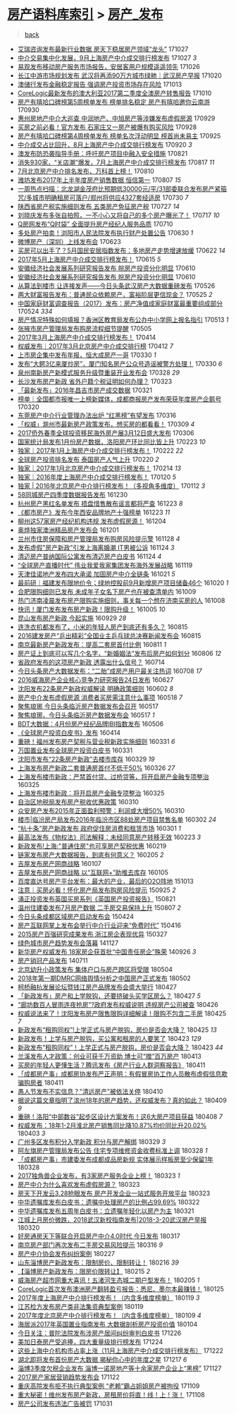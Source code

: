 [房产语料库索引](../../README.md)  > [房产_发布](房产_发布.md)
====
> [back](../README.md)

- [艾瑞咨询发布最新行业数据 房天下稳居房产领域“龙头”](http://jkwz.applinzi.com/ittc/7029178394997163025.html#%E8%89%BE%E7%91%9E%E5%92%A8%E8%AF%A2%E5%8F%91%E5%B8%83%E6%9C%80%E6%96%B0%E8%A1%8C%E4%B8%9A%E6%95%B0%E6%8D%AE+%E6%88%BF%E5%A4%A9%E4%B8%8B%E7%A8%B3%E5%B1%85%E6%88%BF%E4%BA%A7%E9%A2%86%E5%9F%9F%E2%80%9C%E9%BE%99%E5%A4%B4%E2%80%9D) 171027  
- [中介交易集中化发展，9月上海房产中介成交排行榜发布](http://jkwz.applinzi.com/ittc/7029051023333786641.html#%E4%B8%AD%E4%BB%8B%E4%BA%A4%E6%98%93%E9%9B%86%E4%B8%AD%E5%8C%96%E5%8F%91%E5%B1%95%EF%BC%8C9%E6%9C%88%E4%B8%8A%E6%B5%B7%E6%88%BF%E4%BA%A7%E4%B8%AD%E4%BB%8B%E6%88%90%E4%BA%A4%E6%8E%92%E8%A1%8C%E6%A6%9C%E5%8F%91%E5%B8%83) 171027 *3* 
- [易观发布移动房产服务市场报告，安居客用户规模遥遥领先](http://jkwz.applinzi.com/ittc/7028780574620255248.html#%E6%98%93%E8%A7%82%E5%8F%91%E5%B8%83%E7%A7%BB%E5%8A%A8%E6%88%BF%E4%BA%A7%E6%9C%8D%E5%8A%A1%E5%B8%82%E5%9C%BA%E6%8A%A5%E5%91%8A%EF%BC%8C%E5%AE%89%E5%B1%85%E5%AE%A2%E7%94%A8%E6%88%B7%E8%A7%84%E6%A8%A1%E9%81%A5%E9%81%A5%E9%A2%86%E5%85%88) 171026  
- [长江中游市场规划发布 武汉将再添90万方城市绿肺｜武汉房产早报](http://jkwz.applinzi.com/ittc/7026457393171530769.html#%E9%95%BF%E6%B1%9F%E4%B8%AD%E6%B8%B8%E5%B8%82%E5%9C%BA%E8%A7%84%E5%88%92%E5%8F%91%E5%B8%83+%E6%AD%A6%E6%B1%89%E5%B0%86%E5%86%8D%E6%B7%BB90%E4%B8%87%E6%96%B9%E5%9F%8E%E5%B8%82%E7%BB%BF%E8%82%BA%EF%BD%9C%E6%AD%A6%E6%B1%89%E6%88%BF%E4%BA%A7%E6%97%A9%E6%8A%A5) 171020  
- [澳储行发布金融稳定报告 强调房产投资市场存在风险](http://jkwz.applinzi.com/ittc/7023957190094881808.html#%E6%BE%B3%E5%82%A8%E8%A1%8C%E5%8F%91%E5%B8%83%E9%87%91%E8%9E%8D%E7%A8%B3%E5%AE%9A%E6%8A%A5%E5%91%8A+%E5%BC%BA%E8%B0%83%E6%88%BF%E4%BA%A7%E6%8A%95%E8%B5%84%E5%B8%82%E5%9C%BA%E5%AD%98%E5%9C%A8%E9%A3%8E%E9%99%A9) 171013  
- [CoreLogic最新发布的澳大利亚2017第二季度全澳房产转售报告](http://jkwz.applinzi.com/ittc/7022742184632255504.html#CoreLogic%E6%9C%80%E6%96%B0%E5%8F%91%E5%B8%83%E7%9A%84%E6%BE%B3%E5%A4%A7%E5%88%A9%E4%BA%9A2017%E7%AC%AC%E4%BA%8C%E5%AD%A3%E5%BA%A6%E5%85%A8%E6%BE%B3%E6%88%BF%E4%BA%A7%E8%BD%AC%E5%94%AE%E6%8A%A5%E5%91%8A) 171010  
- [房产有嘻哈口碑榜第5周榜单发布 榜单排名稳定 房产有嘻哈邀你云南游](http://jkwz.applinzi.com/ittc/7019060465307747345.html#%E6%88%BF%E4%BA%A7%E6%9C%89%E5%98%BB%E5%93%88%E5%8F%A3%E7%A2%91%E6%A6%9C%E7%AC%AC5%E5%91%A8%E6%A6%9C%E5%8D%95%E5%8F%91%E5%B8%83+%E6%A6%9C%E5%8D%95%E6%8E%92%E5%90%8D%E7%A8%B3%E5%AE%9A+%E6%88%BF%E4%BA%A7%E6%9C%89%E5%98%BB%E5%93%88%E9%82%80%E4%BD%A0%E4%BA%91%E5%8D%97%E6%B8%B8) 170930  
- [惠州房地产中介大巡查 中润地产、中旭房产等涉嫌发布虚假房源](http://jkwz.applinzi.com/ittc/7018773738177430545.html#%E6%83%A0%E5%B7%9E%E6%88%BF%E5%9C%B0%E4%BA%A7%E4%B8%AD%E4%BB%8B%E5%A4%A7%E5%B7%A1%E6%9F%A5+%E4%B8%AD%E6%B6%A6%E5%9C%B0%E4%BA%A7%E3%80%81%E4%B8%AD%E6%97%AD%E6%88%BF%E4%BA%A7%E7%AD%89%E6%B6%89%E5%AB%8C%E5%8F%91%E5%B8%83%E8%99%9A%E5%81%87%E6%88%BF%E6%BA%90) 170929  
- [买房之前必看！官方发布 石家庄又一房产被爆有购买风险](http://jkwz.applinzi.com/ittc/7018362919048446992.html#%E4%B9%B0%E6%88%BF%E4%B9%8B%E5%89%8D%E5%BF%85%E7%9C%8B%EF%BC%81%E5%AE%98%E6%96%B9%E5%8F%91%E5%B8%83+%E7%9F%B3%E5%AE%B6%E5%BA%84%E5%8F%88%E4%B8%80%E6%88%BF%E4%BA%A7%E8%A2%AB%E7%88%86%E6%9C%89%E8%B4%AD%E4%B9%B0%E9%A3%8E%E9%99%A9) 170928  
- [房产有嘻哈口碑榜第4周榜单发布 榜单名次浮动明显 榜首尚未易主](http://jkwz.applinzi.com/ittc/7017193371599373328.html#%E6%88%BF%E4%BA%A7%E6%9C%89%E5%98%BB%E5%93%88%E5%8F%A3%E7%A2%91%E6%A6%9C%E7%AC%AC4%E5%91%A8%E6%A6%9C%E5%8D%95%E5%8F%91%E5%B8%83+%E6%A6%9C%E5%8D%95%E5%90%8D%E6%AC%A1%E6%B5%AE%E5%8A%A8%E6%98%8E%E6%98%BE+%E6%A6%9C%E9%A6%96%E5%B0%9A%E6%9C%AA%E6%98%93%E4%B8%BB) 170925  
- [中介成交占比回升，8月上海房产中介成交排行榜发布](http://jkwz.applinzi.com/ittc/7015324786987893777.html#%E4%B8%AD%E4%BB%8B%E6%88%90%E4%BA%A4%E5%8D%A0%E6%AF%94%E5%9B%9E%E5%8D%87%EF%BC%8C8%E6%9C%88%E4%B8%8A%E6%B5%B7%E6%88%BF%E4%BA%A7%E4%B8%AD%E4%BB%8B%E6%88%90%E4%BA%A4%E6%8E%92%E8%A1%8C%E6%A6%9C%E5%8F%91%E5%B8%83) 170920 *3* 
- [澳发布防恐袭指导手册：呼吁房产项目中融入安全措施](http://jkwz.applinzi.com/ittc/7004242253189743632.html#%E6%BE%B3%E5%8F%91%E5%B8%83%E9%98%B2%E6%81%90%E8%A2%AD%E6%8C%87%E5%AF%BC%E6%89%8B%E5%86%8C%EF%BC%9A%E5%91%BC%E5%90%81%E6%88%BF%E4%BA%A7%E9%A1%B9%E7%9B%AE%E4%B8%AD%E8%9E%8D%E5%85%A5%E5%AE%89%E5%85%A8%E6%8E%AA%E6%96%BD) 170821  
- [消失930家，“关店潮”爆发，7月上海房产中介成交排行榜发布](http://jkwz.applinzi.com/ittc/7002705009748476944.html#%E6%B6%88%E5%A4%B1930%E5%AE%B6%EF%BC%8C%E2%80%9C%E5%85%B3%E5%BA%97%E6%BD%AE%E2%80%9D%E7%88%86%E5%8F%91%EF%BC%8C7%E6%9C%88%E4%B8%8A%E6%B5%B7%E6%88%BF%E4%BA%A7%E4%B8%AD%E4%BB%8B%E6%88%90%E4%BA%A4%E6%8E%92%E8%A1%8C%E6%A6%9C%E5%8F%91%E5%B8%83) 170817 *11* 
- [7月北京房产中介排名发布，万科首上榜！](http://jkwz.applinzi.com/ittc/7000104043371037713.html#7%E6%9C%88%E5%8C%97%E4%BA%AC%E6%88%BF%E4%BA%A7%E4%B8%AD%E4%BB%8B%E6%8E%92%E5%90%8D%E5%8F%91%E5%B8%83%EF%BC%8C%E4%B8%87%E7%A7%91%E9%A6%96%E4%B8%8A%E6%A6%9C%EF%BC%81) 170810  
- [潍坊发布2017年上半年度房产销售数据 恒信第一](http://jkwz.applinzi.com/ittc/6999090208241632272.html#%E6%BD%8D%E5%9D%8A%E5%8F%91%E5%B8%832017%E5%B9%B4%E4%B8%8A%E5%8D%8A%E5%B9%B4%E5%BA%A6%E6%88%BF%E4%BA%A7%E9%94%80%E5%94%AE%E6%95%B0%E6%8D%AE+%E6%81%92%E4%BF%A1%E7%AC%AC%E4%B8%80) 170807 *15* 
- [一周热点扫描：北龙湖金茂府比预期低30000元/平/31部委联合发布房产紧箍咒/多城市明确租房可落户/郑州将供应4327套经适房](http://jkwz.applinzi.com/ittc/6996170831015969808.html#%E4%B8%80%E5%91%A8%E7%83%AD%E7%82%B9%E6%89%AB%E6%8F%8F%EF%BC%9A%E5%8C%97%E9%BE%99%E6%B9%96%E9%87%91%E8%8C%82%E5%BA%9C%E6%AF%94%E9%A2%84%E6%9C%9F%E4%BD%8E30000%E5%85%83%2F%E5%B9%B3%2F31%E9%83%A8%E5%A7%94%E8%81%94%E5%90%88%E5%8F%91%E5%B8%83%E6%88%BF%E4%BA%A7%E7%B4%A7%E7%AE%8D%E5%92%92%2F%E5%A4%9A%E5%9F%8E%E5%B8%82%E6%98%8E%E7%A1%AE%E7%A7%9F%E6%88%BF%E5%8F%AF%E8%90%BD%E6%88%B7%2F%E9%83%91%E5%B7%9E%E5%B0%86%E4%BE%9B%E5%BA%944327%E5%A5%97%E7%BB%8F%E9%80%82%E6%88%BF) 170730 *7* 
- [陕西省房产税实施细则发布 五类房产免征房产税](http://jkwz.applinzi.com/ittc/6995117082470253584.html#%E9%99%95%E8%A5%BF%E7%9C%81%E6%88%BF%E4%BA%A7%E7%A8%8E%E5%AE%9E%E6%96%BD%E7%BB%86%E5%88%99%E5%8F%91%E5%B8%83+%E4%BA%94%E7%B1%BB%E6%88%BF%E4%BA%A7%E5%85%8D%E5%BE%81%E6%88%BF%E4%BA%A7%E7%A8%8E) 170727 *14* 
- [刘晓庆发布多张自拍照，一不小心又将自己的多个房产曝光了！](http://jkwz.applinzi.com/ittc/6991338862587413521.html#%E5%88%98%E6%99%93%E5%BA%86%E5%8F%91%E5%B8%83%E5%A4%9A%E5%BC%A0%E8%87%AA%E6%8B%8D%E7%85%A7%EF%BC%8C%E4%B8%80%E4%B8%8D%E5%B0%8F%E5%BF%83%E5%8F%88%E5%B0%86%E8%87%AA%E5%B7%B1%E7%9A%84%E5%A4%9A%E4%B8%AA%E6%88%BF%E4%BA%A7%E6%9B%9D%E5%85%89%E4%BA%86%EF%BC%81) 170717 *10* 
- [Q房网发布“Q时袋” 全面提升房产经纪人服务品质](http://jkwz.applinzi.com/ittc/6988666245858460677.html#Q%E6%88%BF%E7%BD%91%E5%8F%91%E5%B8%83%E2%80%9CQ%E6%97%B6%E8%A2%8B%E2%80%9D+%E5%85%A8%E9%9D%A2%E6%8F%90%E5%8D%87%E6%88%BF%E4%BA%A7%E7%BB%8F%E7%BA%AA%E4%BA%BA%E6%9C%8D%E5%8A%A1%E5%93%81%E8%B4%A8) 170710  
- [多处房产拍卖！浏阳市人民法院发布执行财产处置公告](http://jkwz.applinzi.com/ittc/6984904142781678597.html#%E5%A4%9A%E5%A4%84%E6%88%BF%E4%BA%A7%E6%8B%8D%E5%8D%96%EF%BC%81%E6%B5%8F%E9%98%B3%E5%B8%82%E4%BA%BA%E6%B0%91%E6%B3%95%E9%99%A2%E5%8F%91%E5%B8%83%E6%89%A7%E8%A1%8C%E8%B4%A2%E4%BA%A7%E5%A4%84%E7%BD%AE%E5%85%AC%E5%91%8A) 170630 *1* 
- [微博房产（深圳）上线发布会](http://jkwz.applinzi.com/ittc/6982404721334551557.html#%E5%BE%AE%E5%8D%9A%E6%88%BF%E4%BA%A7%EF%BC%88%E6%B7%B1%E5%9C%B3%EF%BC%89%E4%B8%8A%E7%BA%BF%E5%8F%91%E5%B8%83%E4%BC%9A) 170623  
- [买房可以出手了？5月国民安居指数发布：多地房产走势增速放缓](http://jkwz.applinzi.com/ittc/6981928844444304388.html#%E4%B9%B0%E6%88%BF%E5%8F%AF%E4%BB%A5%E5%87%BA%E6%89%8B%E4%BA%86%EF%BC%9F5%E6%9C%88%E5%9B%BD%E6%B0%91%E5%AE%89%E5%B1%85%E6%8C%87%E6%95%B0%E5%8F%91%E5%B8%83%EF%BC%9A%E5%A4%9A%E5%9C%B0%E6%88%BF%E4%BA%A7%E8%B5%B0%E5%8A%BF%E5%A2%9E%E9%80%9F%E6%94%BE%E7%BC%93) 170622 *14* 
- [2017年5月上海房产中介成交排行榜发布！](http://jkwz.applinzi.com/ittc/6979389291992974340.html#2017%E5%B9%B45%E6%9C%88%E4%B8%8A%E6%B5%B7%E6%88%BF%E4%BA%A7%E4%B8%AD%E4%BB%8B%E6%88%90%E4%BA%A4%E6%8E%92%E8%A1%8C%E6%A6%9C%E5%8F%91%E5%B8%83%EF%BC%81) 170615 *5* 
- [安徽经济社会发展系列研究报告发布 皖房产投资分化明显](http://jkwz.applinzi.com/ittc/6977678556199912452.html#%E5%AE%89%E5%BE%BD%E7%BB%8F%E6%B5%8E%E7%A4%BE%E4%BC%9A%E5%8F%91%E5%B1%95%E7%B3%BB%E5%88%97%E7%A0%94%E7%A9%B6%E6%8A%A5%E5%91%8A%E5%8F%91%E5%B8%83+%E7%9A%96%E6%88%BF%E4%BA%A7%E6%8A%95%E8%B5%84%E5%88%86%E5%8C%96%E6%98%8E%E6%98%BE) 170610  
- [安徽经济社会发展系列研究报告发布 皖房产投资分化明显](http://jkwz.applinzi.com/ittc/6977635241198879748.html#%E5%AE%89%E5%BE%BD%E7%BB%8F%E6%B5%8E%E7%A4%BE%E4%BC%9A%E5%8F%91%E5%B1%95%E7%B3%BB%E5%88%97%E7%A0%94%E7%A9%B6%E6%8A%A5%E5%91%8A%E5%8F%91%E5%B8%83+%E7%9A%96%E6%88%BF%E4%BA%A7%E6%8A%95%E8%B5%84%E5%88%86%E5%8C%96%E6%98%8E%E6%98%BE) 170610  
- [从算法到楼市 让连接发声——今日头条武汉房产大数据重磅发布](http://jkwz.applinzi.com/ittc/6971735159610016773.html#%E4%BB%8E%E7%AE%97%E6%B3%95%E5%88%B0%E6%A5%BC%E5%B8%82+%E8%AE%A9%E8%BF%9E%E6%8E%A5%E5%8F%91%E5%A3%B0%E2%80%94%E2%80%94%E4%BB%8A%E6%97%A5%E5%A4%B4%E6%9D%A1%E6%AD%A6%E6%B1%89%E6%88%BF%E4%BA%A7%E5%A4%A7%E6%95%B0%E6%8D%AE%E9%87%8D%E7%A3%85%E5%8F%91%E5%B8%83) 170526  
- [两大财富报告发布：普通民众依赖房产，富裕阶层更信现金？](http://jkwz.applinzi.com/ittc/6971681500805202948.html#%E4%B8%A4%E5%A4%A7%E8%B4%A2%E5%AF%8C%E6%8A%A5%E5%91%8A%E5%8F%91%E5%B8%83%EF%BC%9A%E6%99%AE%E9%80%9A%E6%B0%91%E4%BC%97%E4%BE%9D%E8%B5%96%E6%88%BF%E4%BA%A7%EF%BC%8C%E5%AF%8C%E8%A3%95%E9%98%B6%E5%B1%82%E6%9B%B4%E4%BF%A1%E7%8E%B0%E9%87%91%EF%BC%9F) 170525 *2* 
- [中国家庭财富调查报告（2017）发布：房产净值成家庭财富最重要组成部分](http://jkwz.applinzi.com/ittc/6971121878356722692.html#%E4%B8%AD%E5%9B%BD%E5%AE%B6%E5%BA%AD%E8%B4%A2%E5%AF%8C%E8%B0%83%E6%9F%A5%E6%8A%A5%E5%91%8A%EF%BC%882017%EF%BC%89%E5%8F%91%E5%B8%83%EF%BC%9A%E6%88%BF%E4%BA%A7%E5%87%80%E5%80%BC%E6%88%90%E5%AE%B6%E5%BA%AD%E8%B4%A2%E5%AF%8C%E6%9C%80%E9%87%8D%E8%A6%81%E7%BB%84%E6%88%90%E9%83%A8%E5%88%86) 170524 *334* 
- [房产情况特殊如何填报？香洲区教育局发布公办中小学网上报名指引](http://jkwz.applinzi.com/ittc/6967109023655527428.html#%E6%88%BF%E4%BA%A7%E6%83%85%E5%86%B5%E7%89%B9%E6%AE%8A%E5%A6%82%E4%BD%95%E5%A1%AB%E6%8A%A5%EF%BC%9F%E9%A6%99%E6%B4%B2%E5%8C%BA%E6%95%99%E8%82%B2%E5%B1%80%E5%8F%91%E5%B8%83%E5%85%AC%E5%8A%9E%E4%B8%AD%E5%B0%8F%E5%AD%A6%E7%BD%91%E4%B8%8A%E6%8A%A5%E5%90%8D%E6%8C%87%E5%BC%95) 170513 *1* 
- [张掖市房产管理局发布购房流程细节提醒](http://jkwz.applinzi.com/ittc/6964205701881660420.html#%E5%BC%A0%E6%8E%96%E5%B8%82%E6%88%BF%E4%BA%A7%E7%AE%A1%E7%90%86%E5%B1%80%E5%8F%91%E5%B8%83%E8%B4%AD%E6%88%BF%E6%B5%81%E7%A8%8B%E7%BB%86%E8%8A%82%E6%8F%90%E9%86%92) 170505  
- [2017年3月上海房产中介成交排行榜发布！](http://jkwz.applinzi.com/ittc/6956315365469586436.html#2017%E5%B9%B43%E6%9C%88%E4%B8%8A%E6%B5%B7%E6%88%BF%E4%BA%A7%E4%B8%AD%E4%BB%8B%E6%88%90%E4%BA%A4%E6%8E%92%E8%A1%8C%E6%A6%9C%E5%8F%91%E5%B8%83%EF%BC%81) 170414  
- [权威发布｜2017年3月北京房产中介成交排行榜](http://jkwz.applinzi.com/ittc/6955576112452207620.html#%E6%9D%83%E5%A8%81%E5%8F%91%E5%B8%83%EF%BD%9C2017%E5%B9%B43%E6%9C%88%E5%8C%97%E4%BA%AC%E6%88%BF%E4%BA%A7%E4%B8%AD%E4%BB%8B%E6%88%90%E4%BA%A4%E6%8E%92%E8%A1%8C%E6%A6%9C) 170412 *7* 
- [上市房企集中发布年报，恒大成房产一哥](http://jkwz.applinzi.com/ittc/6950777973128037380.html#%E4%B8%8A%E5%B8%82%E6%88%BF%E4%BC%81%E9%9B%86%E4%B8%AD%E5%8F%91%E5%B8%83%E5%B9%B4%E6%8A%A5%EF%BC%8C%E6%81%92%E5%A4%A7%E6%88%90%E6%88%BF%E4%BA%A7%E4%B8%80%E5%93%A5) 170330 *1* 
- [发布“大鳄3亿来厦炒房”，厦门知名房产公众号造谣被警方处理！](http://jkwz.applinzi.com/ittc/6950728660960150532.html#%E5%8F%91%E5%B8%83%E2%80%9C%E5%A4%A7%E9%B3%843%E4%BA%BF%E6%9D%A5%E5%8E%A6%E7%82%92%E6%88%BF%E2%80%9D%EF%BC%8C%E5%8E%A6%E9%97%A8%E7%9F%A5%E5%90%8D%E6%88%BF%E4%BA%A7%E5%85%AC%E4%BC%97%E5%8F%B7%E9%80%A0%E8%B0%A3%E8%A2%AB%E8%AD%A6%E6%96%B9%E5%A4%84%E7%90%86%EF%BC%81) 170330 *6* 
- [泉州南新房产新模式服务升级暨重装开业发布会](http://jkwz.applinzi.com/ittc/6950030234928808965.html#%E6%B3%89%E5%B7%9E%E5%8D%97%E6%96%B0%E6%88%BF%E4%BA%A7%E6%96%B0%E6%A8%A1%E5%BC%8F%E6%9C%8D%E5%8A%A1%E5%8D%87%E7%BA%A7%E6%9A%A8%E9%87%8D%E8%A3%85%E5%BC%80%E4%B8%9A%E5%8F%91%E5%B8%83%E4%BC%9A) 170328 *29* 
- [长沙发布房产新政 省外户籍个税证明如何办理？](http://jkwz.applinzi.com/ittc/6948163300100670469.html#%E9%95%BF%E6%B2%99%E5%8F%91%E5%B8%83%E6%88%BF%E4%BA%A7%E6%96%B0%E6%94%BF+%E7%9C%81%E5%A4%96%E6%88%B7%E7%B1%8D%E4%B8%AA%E7%A8%8E%E8%AF%81%E6%98%8E%E5%A6%82%E4%BD%95%E5%8A%9E%E7%90%86%EF%BC%9F) 170323  
- [「最新发布」2016年昌吉市房产成交数据](http://jkwz.applinzi.com/ittc/6947575984567092229.html#%E3%80%8C%E6%9C%80%E6%96%B0%E5%8F%91%E5%B8%83%E3%80%8D2016%E5%B9%B4%E6%98%8C%E5%90%89%E5%B8%82%E6%88%BF%E4%BA%A7%E6%88%90%E4%BA%A4%E6%95%B0%E6%8D%AE) 170321  
- [榜单｜全国都市报唯一上榜新媒体，成都商报房产发布荣获年度房产企鹅号](http://jkwz.applinzi.com/ittc/6947158466459337732.html#%E6%A6%9C%E5%8D%95%EF%BD%9C%E5%85%A8%E5%9B%BD%E9%83%BD%E5%B8%82%E6%8A%A5%E5%94%AF%E4%B8%80%E4%B8%8A%E6%A6%9C%E6%96%B0%E5%AA%92%E4%BD%93%EF%BC%8C%E6%88%90%E9%83%BD%E5%95%86%E6%8A%A5%E6%88%BF%E4%BA%A7%E5%8F%91%E5%B8%83%E8%8D%A3%E8%8E%B7%E5%B9%B4%E5%BA%A6%E6%88%BF%E4%BA%A7%E4%BC%81%E9%B9%85%E5%8F%B7) 170320  
- [东莞房产中介行业管理办法出炉 “红黑榜”有望发布](http://jkwz.applinzi.com/ittc/6945622875531904005.html#%E4%B8%9C%E8%8E%9E%E6%88%BF%E4%BA%A7%E4%B8%AD%E4%BB%8B%E8%A1%8C%E4%B8%9A%E7%AE%A1%E7%90%86%E5%8A%9E%E6%B3%95%E5%87%BA%E7%82%89+%E2%80%9C%E7%BA%A2%E9%BB%91%E6%A6%9C%E2%80%9D%E6%9C%89%E6%9C%9B%E5%8F%91%E5%B8%83) 170316  
- [「权威」滁州市最新房产政策发布，想买房的都看看！](http://jkwz.applinzi.com/ittc/6943091542385492996.html#%E3%80%8C%E6%9D%83%E5%A8%81%E3%80%8D%E6%BB%81%E5%B7%9E%E5%B8%82%E6%9C%80%E6%96%B0%E6%88%BF%E4%BA%A7%E6%94%BF%E7%AD%96%E5%8F%91%E5%B8%83%EF%BC%8C%E6%83%B3%E4%B9%B0%E6%88%BF%E7%9A%84%E9%83%BD%E7%9C%8B%E7%9C%8B%EF%BC%81) 170309 *4* 
- [2017侨外春季全球投资移民海外房产展3月12日盛大发布](http://jkwz.applinzi.com/ittc/6941971350817342469.html#2017%E4%BE%A8%E5%A4%96%E6%98%A5%E5%AD%A3%E5%85%A8%E7%90%83%E6%8A%95%E8%B5%84%E7%A7%BB%E6%B0%91%E6%B5%B7%E5%A4%96%E6%88%BF%E4%BA%A7%E5%B1%953%E6%9C%8812%E6%97%A5%E7%9B%9B%E5%A4%A7%E5%8F%91%E5%B8%83) 170306  
- [国家统计局发布1月份房产数据，洛阳房产环比同比皆上升](http://jkwz.applinzi.com/ittc/6937790693249647621.html#%E5%9B%BD%E5%AE%B6%E7%BB%9F%E8%AE%A1%E5%B1%80%E5%8F%91%E5%B8%831%E6%9C%88%E4%BB%BD%E6%88%BF%E4%BA%A7%E6%95%B0%E6%8D%AE%EF%BC%8C%E6%B4%9B%E9%98%B3%E6%88%BF%E4%BA%A7%E7%8E%AF%E6%AF%94%E5%90%8C%E6%AF%94%E7%9A%86%E4%B8%8A%E5%8D%87) 170223 *10* 
- [独家｜2017年1月上海房产中介成交排行榜发布！](http://jkwz.applinzi.com/ittc/6937385548154143749.html#%E7%8B%AC%E5%AE%B6%EF%BD%9C2017%E5%B9%B41%E6%9C%88%E4%B8%8A%E6%B5%B7%E6%88%BF%E4%BA%A7%E4%B8%AD%E4%BB%8B%E6%88%90%E4%BA%A4%E6%8E%92%E8%A1%8C%E6%A6%9C%E5%8F%91%E5%B8%83%EF%BC%81) 170222 *22* 
- [全球房产投资排名发布 泰国房产人气上升](http://jkwz.applinzi.com/ittc/6936776240789980164.html#%E5%85%A8%E7%90%83%E6%88%BF%E4%BA%A7%E6%8A%95%E8%B5%84%E6%8E%92%E5%90%8D%E5%8F%91%E5%B8%83+%E6%B3%B0%E5%9B%BD%E6%88%BF%E4%BA%A7%E4%BA%BA%E6%B0%94%E4%B8%8A%E5%8D%87) 170220 *2* 
- [独家｜2017年1月北京房产中介成交排行榜发布！](http://jkwz.applinzi.com/ittc/6934426803971294213.html#%E7%8B%AC%E5%AE%B6%EF%BD%9C2017%E5%B9%B41%E6%9C%88%E5%8C%97%E4%BA%AC%E6%88%BF%E4%BA%A7%E4%B8%AD%E4%BB%8B%E6%88%90%E4%BA%A4%E6%8E%92%E8%A1%8C%E6%A6%9C%E5%8F%91%E5%B8%83%EF%BC%81) 170214 *13* 
- [独家｜2016年度上海房产中介成交排行榜发布！](http://jkwz.applinzi.com/ittc/6925150875990623237.html#%E7%8B%AC%E5%AE%B6%EF%BD%9C2016%E5%B9%B4%E5%BA%A6%E4%B8%8A%E6%B5%B7%E6%88%BF%E4%BA%A7%E4%B8%AD%E4%BB%8B%E6%88%90%E4%BA%A4%E6%8E%92%E8%A1%8C%E6%A6%9C%E5%8F%91%E5%B8%83%EF%BC%81) 170120 *5* 
- [独家 | 2016年北京房产中介排行榜发布！（多视角多维度）](http://jkwz.applinzi.com/ittc/6922187454328341509.html#%E7%8B%AC%E5%AE%B6+%7C+2016%E5%B9%B4%E5%8C%97%E4%BA%AC%E6%88%BF%E4%BA%A7%E4%B8%AD%E4%BB%8B%E6%8E%92%E8%A1%8C%E6%A6%9C%E5%8F%91%E5%B8%83%EF%BC%81%EF%BC%88%E5%A4%9A%E8%A7%86%E8%A7%92%E5%A4%9A%E7%BB%B4%E5%BA%A6%EF%BC%89) 170112 *3* 
- [58同城房产四季度数据报告发布](http://jkwz.applinzi.com/ittc/6917362298317702148.html#58%E5%90%8C%E5%9F%8E%E6%88%BF%E4%BA%A7%E5%9B%9B%E5%AD%A3%E5%BA%A6%E6%95%B0%E6%8D%AE%E6%8A%A5%E5%91%8A%E5%8F%91%E5%B8%83) 161230  
- [杭州房产黑红名单发布 捂盘惜售散布谣言都将严查](http://jkwz.applinzi.com/ittc/6914889119313691652.html#%E6%9D%AD%E5%B7%9E%E6%88%BF%E4%BA%A7%E9%BB%91%E7%BA%A2%E5%90%8D%E5%8D%95%E5%8F%91%E5%B8%83+%E6%8D%82%E7%9B%98%E6%83%9C%E5%94%AE%E6%95%A3%E5%B8%83%E8%B0%A3%E8%A8%80%E9%83%BD%E5%B0%86%E4%B8%A5%E6%9F%A5) 161223 *8* 
- [《都市房产》发布今年西安品牌地产十强榜单](http://jkwz.applinzi.com/ittc/6914868604381430788.html#%E3%80%8A%E9%83%BD%E5%B8%82%E6%88%BF%E4%BA%A7%E3%80%8B%E5%8F%91%E5%B8%83%E4%BB%8A%E5%B9%B4%E8%A5%BF%E5%AE%89%E5%93%81%E7%89%8C%E5%9C%B0%E4%BA%A7%E5%8D%81%E5%BC%BA%E6%A6%9C%E5%8D%95) 161223 *11* 
- [柳州这57家房产经纪机构违规 发布虚假房源！](http://jkwz.applinzi.com/ittc/6907782218889298948.html#%E6%9F%B3%E5%B7%9E%E8%BF%9957%E5%AE%B6%E6%88%BF%E4%BA%A7%E7%BB%8F%E7%BA%AA%E6%9C%BA%E6%9E%84%E8%BF%9D%E8%A7%84+%E5%8F%91%E5%B8%83%E8%99%9A%E5%81%87%E6%88%BF%E6%BA%90%EF%BC%81) 161204  
- [奥烨独家澳洲精品房产发布会](http://jkwz.applinzi.com/ittc/6906704039516832772.html#%E5%A5%A5%E7%83%A8%E7%8B%AC%E5%AE%B6%E6%BE%B3%E6%B4%B2%E7%B2%BE%E5%93%81%E6%88%BF%E4%BA%A7%E5%8F%91%E5%B8%83%E4%BC%9A) 161201  
- [兰州市住房保障和房产管理局发布购房风险提示警](http://jkwz.applinzi.com/ittc/6905465273363989509.html#%E5%85%B0%E5%B7%9E%E5%B8%82%E4%BD%8F%E6%88%BF%E4%BF%9D%E9%9A%9C%E5%92%8C%E6%88%BF%E4%BA%A7%E7%AE%A1%E7%90%86%E5%B1%80%E5%8F%91%E5%B8%83%E8%B4%AD%E6%88%BF%E9%A3%8E%E9%99%A9%E6%8F%90%E7%A4%BA%E8%AD%A6) 161128 *4* 
- [发布虚假&quot;房产新政&quot;引发上海离婚潮 IT男被公诉](http://jkwz.applinzi.com/ittc/6904155671515104260.html#%E5%8F%91%E5%B8%83%E8%99%9A%E5%81%87%26quot%3B%E6%88%BF%E4%BA%A7%E6%96%B0%E6%94%BF%26quot%3B%E5%BC%95%E5%8F%91%E4%B8%8A%E6%B5%B7%E7%A6%BB%E5%A9%9A%E6%BD%AE+IT%E7%94%B7%E8%A2%AB%E5%85%AC%E8%AF%89) 161124 *3* 
- [清迈房产普纳国际公寓发布清迈房产白皮书](http://jkwz.applinzi.com/ittc/6903849356028806148.html#%E6%B8%85%E8%BF%88%E6%88%BF%E4%BA%A7%E6%99%AE%E7%BA%B3%E5%9B%BD%E9%99%85%E5%85%AC%E5%AF%93%E5%8F%91%E5%B8%83%E6%B8%85%E8%BF%88%E6%88%BF%E4%BA%A7%E7%99%BD%E7%9A%AE%E4%B9%A6) 161124 *4* 
- [“全球房产直播时代” 伟业我爱我家集团发布海外发展战略](http://jkwz.applinzi.com/ittc/6902223402332324869.html#%E2%80%9C%E5%85%A8%E7%90%83%E6%88%BF%E4%BA%A7%E7%9B%B4%E6%92%AD%E6%97%B6%E4%BB%A3%E2%80%9D+%E4%BC%9F%E4%B8%9A%E6%88%91%E7%88%B1%E6%88%91%E5%AE%B6%E9%9B%86%E5%9B%A2%E5%8F%91%E5%B8%83%E6%B5%B7%E5%A4%96%E5%8F%91%E5%B1%95%E6%88%98%E7%95%A5) 161119  
- [天津佳诺地产发布四大承诺 加固房产中介全链条](http://jkwz.applinzi.com/ittc/6891502169995346949.html#%E5%A4%A9%E6%B4%A5%E4%BD%B3%E8%AF%BA%E5%9C%B0%E4%BA%A7%E5%8F%91%E5%B8%83%E5%9B%9B%E5%A4%A7%E6%89%BF%E8%AF%BA+%E5%8A%A0%E5%9B%BA%E6%88%BF%E4%BA%A7%E4%B8%AD%E4%BB%8B%E5%85%A8%E9%93%BE%E6%9D%A1) 161021 *5* 
- [最前研｜福建发布限地价令；绿地控股前9月新增房产项目储备46个](http://jkwz.applinzi.com/ittc/6891132810772874244.html#%E6%9C%80%E5%89%8D%E7%A0%94%EF%BD%9C%E7%A6%8F%E5%BB%BA%E5%8F%91%E5%B8%83%E9%99%90%E5%9C%B0%E4%BB%B7%E4%BB%A4%EF%BC%9B%E7%BB%BF%E5%9C%B0%E6%8E%A7%E8%82%A1%E5%89%8D9%E6%9C%88%E6%96%B0%E5%A2%9E%E6%88%BF%E4%BA%A7%E9%A1%B9%E7%9B%AE%E5%82%A8%E5%A4%8746%E4%B8%AA) 161020 *1* 
- [合肥限购细则已发布 未成年子女名下房产也在被查清单内](http://jkwz.applinzi.com/ittc/6887004260348199940.html#%E5%90%88%E8%82%A5%E9%99%90%E8%B4%AD%E7%BB%86%E5%88%99%E5%B7%B2%E5%8F%91%E5%B8%83+%E6%9C%AA%E6%88%90%E5%B9%B4%E5%AD%90%E5%A5%B3%E5%90%8D%E4%B8%8B%E6%88%BF%E4%BA%A7%E4%B9%9F%E5%9C%A8%E8%A2%AB%E6%9F%A5%E6%B8%85%E5%8D%95%E5%86%85) 161009  
- [热门济南凌晨发布房产限购实施细则，事关每一个想在济南买房的人](http://jkwz.applinzi.com/ittc/6886740796006466565.html#%E7%83%AD%E9%97%A8%E6%B5%8E%E5%8D%97%E5%87%8C%E6%99%A8%E5%8F%91%E5%B8%83%E6%88%BF%E4%BA%A7%E9%99%90%E8%B4%AD%E5%AE%9E%E6%96%BD%E7%BB%86%E5%88%99%EF%BC%8C%E4%BA%8B%E5%85%B3%E6%AF%8F%E4%B8%80%E4%B8%AA%E6%83%B3%E5%9C%A8%E6%B5%8E%E5%8D%97%E4%B9%B0%E6%88%BF%E7%9A%84%E4%BA%BA) 161008  
- [快讯！厦门发布发布房产新政！限购升级！](http://jkwz.applinzi.com/ittc/6885618966419997700.html#%E5%BF%AB%E8%AE%AF%EF%BC%81%E5%8E%A6%E9%97%A8%E5%8F%91%E5%B8%83%E5%8F%91%E5%B8%83%E6%88%BF%E4%BA%A7%E6%96%B0%E6%94%BF%EF%BC%81%E9%99%90%E8%B4%AD%E5%8D%87%E7%BA%A7%EF%BC%81) 161005 *10* 
- [昆山发布房产新政 今起实施](http://jkwz.applinzi.com/ittc/6883229833290580997.html#%E6%98%86%E5%B1%B1%E5%8F%91%E5%B8%83%E6%88%BF%E4%BA%A7%E6%96%B0%E6%94%BF+%E4%BB%8A%E8%B5%B7%E5%AE%9E%E6%96%BD) 160929 *28* 
- [连洗衣机都发布了，小米的年轻人房产到底还有多久？](http://jkwz.applinzi.com/ittc/6866730737365156868.html#%E8%BF%9E%E6%B4%97%E8%A1%A3%E6%9C%BA%E9%83%BD%E5%8F%91%E5%B8%83%E4%BA%86%EF%BC%8C%E5%B0%8F%E7%B1%B3%E7%9A%84%E5%B9%B4%E8%BD%BB%E4%BA%BA%E6%88%BF%E4%BA%A7%E5%88%B0%E5%BA%95%E8%BF%98%E6%9C%89%E5%A4%9A%E4%B9%85%EF%BC%9F) 160815  
- [2016建发房产“乒出精彩”全国业主乒乓球总决赛新闻发布会](http://jkwz.applinzi.com/ittc/6866519981579305988.html#2016%E5%BB%BA%E5%8F%91%E6%88%BF%E4%BA%A7%E2%80%9C%E4%B9%92%E5%87%BA%E7%B2%BE%E5%BD%A9%E2%80%9D%E5%85%A8%E5%9B%BD%E4%B8%9A%E4%B8%BB%E4%B9%92%E4%B9%93%E7%90%83%E6%80%BB%E5%86%B3%E8%B5%9B%E6%96%B0%E9%97%BB%E5%8F%91%E5%B8%83%E4%BC%9A) 160815  
- [南京最新房产新政发布：提高二套房首付比例](http://jkwz.applinzi.com/ittc/6865138879589516292.html#%E5%8D%97%E4%BA%AC%E6%9C%80%E6%96%B0%E6%88%BF%E4%BA%A7%E6%96%B0%E6%94%BF%E5%8F%91%E5%B8%83%EF%BC%9A%E6%8F%90%E9%AB%98%E4%BA%8C%E5%A5%97%E6%88%BF%E9%A6%96%E4%BB%98%E6%AF%94%E4%BE%8B) 160811 *1* 
- [房产证上到底可以写几个名字，“新婚姻法”发布后房产如何划分](http://jkwz.applinzi.com/ittc/6863170964774454276.html#%E6%88%BF%E4%BA%A7%E8%AF%81%E4%B8%8A%E5%88%B0%E5%BA%95%E5%8F%AF%E4%BB%A5%E5%86%99%E5%87%A0%E4%B8%AA%E5%90%8D%E5%AD%97%EF%BC%8C%E2%80%9C%E6%96%B0%E5%A9%9A%E5%A7%BB%E6%B3%95%E2%80%9D%E5%8F%91%E5%B8%83%E5%90%8E%E6%88%BF%E4%BA%A7%E5%A6%82%E4%BD%95%E5%88%92%E5%88%86) 160806 *12* 
- [省政府发布的这项房产新政 透露出什么信号？](http://jkwz.applinzi.com/ittc/6854601064401339397.html#%E7%9C%81%E6%94%BF%E5%BA%9C%E5%8F%91%E5%B8%83%E7%9A%84%E8%BF%99%E9%A1%B9%E6%88%BF%E4%BA%A7%E6%96%B0%E6%94%BF+%E9%80%8F%E9%9C%B2%E5%87%BA%E4%BB%80%E4%B9%88%E4%BF%A1%E5%8F%B7%EF%BC%9F) 160714  
- [今日头条房产大数据发布：“二胎”成房产用户最关注热词](http://jkwz.applinzi.com/ittc/6852542122212983813.html#%E4%BB%8A%E6%97%A5%E5%A4%B4%E6%9D%A1%E6%88%BF%E4%BA%A7%E5%A4%A7%E6%95%B0%E6%8D%AE%E5%8F%91%E5%B8%83%EF%BC%9A%E2%80%9C%E4%BA%8C%E8%83%8E%E2%80%9D%E6%88%90%E6%88%BF%E4%BA%A7%E7%94%A8%E6%88%B7%E6%9C%80%E5%85%B3%E6%B3%A8%E7%83%AD%E8%AF%8D) 160708 *17* 
- [2016威海房产企业核心竞争力研究报告24日发布](http://jkwz.applinzi.com/ittc/6848315925719417861.html#2016%E5%A8%81%E6%B5%B7%E6%88%BF%E4%BA%A7%E4%BC%81%E4%B8%9A%E6%A0%B8%E5%BF%83%E7%AB%9E%E4%BA%89%E5%8A%9B%E7%A0%94%E7%A9%B6%E6%8A%A5%E5%91%8A24%E6%97%A5%E5%8F%91%E5%B8%83) 160627  
- [沈阳发布22条房产新政权威解读 明确政策细则](http://jkwz.applinzi.com/ittc/6839047037576020997.html#%E6%B2%88%E9%98%B3%E5%8F%91%E5%B8%8322%E6%9D%A1%E6%88%BF%E4%BA%A7%E6%96%B0%E6%94%BF%E6%9D%83%E5%A8%81%E8%A7%A3%E8%AF%BB+%E6%98%8E%E7%A1%AE%E6%94%BF%E7%AD%96%E7%BB%86%E5%88%99) 160602 *8* 
- [房产中介发布虚假房源 消费者买房需注意什么事项](http://jkwz.applinzi.com/ittc/6833594006768190469.html#%E6%88%BF%E4%BA%A7%E4%B8%AD%E4%BB%8B%E5%8F%91%E5%B8%83%E8%99%9A%E5%81%87%E6%88%BF%E6%BA%90+%E6%B6%88%E8%B4%B9%E8%80%85%E4%B9%B0%E6%88%BF%E9%9C%80%E6%B3%A8%E6%84%8F%E4%BB%80%E4%B9%88%E4%BA%8B%E9%A1%B9) 160518 *7* 
- [聚焦琅琊 今日头条临沂房产数据发布会召开](http://jkwz.applinzi.com/ittc/6833239835581875204.html#%E8%81%9A%E7%84%A6%E7%90%85%E7%90%8A+%E4%BB%8A%E6%97%A5%E5%A4%B4%E6%9D%A1%E4%B8%B4%E6%B2%82%E6%88%BF%E4%BA%A7%E6%95%B0%E6%8D%AE%E5%8F%91%E5%B8%83%E4%BC%9A%E5%8F%AC%E5%BC%80) 160517  
- [聚焦琅琊，今日头条临沂房产数据发布会](http://jkwz.applinzi.com/ittc/6833199988104250373.html#%E8%81%9A%E7%84%A6%E7%90%85%E7%90%8A%EF%BC%8C%E4%BB%8A%E6%97%A5%E5%A4%B4%E6%9D%A1%E4%B8%B4%E6%B2%82%E6%88%BF%E4%BA%A7%E6%95%B0%E6%8D%AE%E5%8F%91%E5%B8%83%E4%BC%9A) 160517 *1* 
- [BDT大数据：4月份房产经纪品牌IBI指数发布](http://jkwz.applinzi.com/ittc/6829149370569982981.html#BDT%E5%A4%A7%E6%95%B0%E6%8D%AE%EF%BC%9A4%E6%9C%88%E4%BB%BD%E6%88%BF%E4%BA%A7%E7%BB%8F%E7%BA%AA%E5%93%81%E7%89%8CIBI%E6%8C%87%E6%95%B0%E5%8F%91%E5%B8%83) 160506  
- [《全球房产投资白皮书》发布](http://jkwz.applinzi.com/ittc/6820905273975636997.html#%E3%80%8A%E5%85%A8%E7%90%83%E6%88%BF%E4%BA%A7%E6%8A%95%E8%B5%84%E7%99%BD%E7%9A%AE%E4%B9%A6%E3%80%8B%E5%8F%91%E5%B8%83) 160414  
- [重磅！福州发布房产契税与营业税新政实施细则](http://jkwz.applinzi.com/ittc/6815826495842812933.html#%E9%87%8D%E7%A3%85%EF%BC%81%E7%A6%8F%E5%B7%9E%E5%8F%91%E5%B8%83%E6%88%BF%E4%BA%A7%E5%A5%91%E7%A8%8E%E4%B8%8E%E8%90%A5%E4%B8%9A%E7%A8%8E%E6%96%B0%E6%94%BF%E5%AE%9E%E6%96%BD%E7%BB%86%E5%88%99) 160331 *6* 
- [万国置业发布全球房产投资白皮书](http://jkwz.applinzi.com/ittc/6815574017545077764.html#%E4%B8%87%E5%9B%BD%E7%BD%AE%E4%B8%9A%E5%8F%91%E5%B8%83%E5%85%A8%E7%90%83%E6%88%BF%E4%BA%A7%E6%8A%95%E8%B5%84%E7%99%BD%E7%9A%AE%E4%B9%A6) 160331  
- [沈阳市发布“22条房产新政”去楼市库存](http://jkwz.applinzi.com/ittc/6814881513367667716.html#%E6%B2%88%E9%98%B3%E5%B8%82%E5%8F%91%E5%B8%83%E2%80%9C22%E6%9D%A1%E6%88%BF%E4%BA%A7%E6%96%B0%E6%94%BF%E2%80%9D%E5%8E%BB%E6%A5%BC%E5%B8%82%E5%BA%93%E5%AD%98) 160329 *19* 
- [上海发布房产新政二套普通房首付不低于50%](http://jkwz.applinzi.com/ittc/6813710014774510597.html#%E4%B8%8A%E6%B5%B7%E5%8F%91%E5%B8%83%E6%88%BF%E4%BA%A7%E6%96%B0%E6%94%BF%E4%BA%8C%E5%A5%97%E6%99%AE%E9%80%9A%E6%88%BF%E9%A6%96%E4%BB%98%E4%B8%8D%E4%BD%8E%E4%BA%8E50%25) 160326 *27* 
- [上海发布楼市新政：严禁首付贷、过桥贷等，将开启房产金融专项整治](http://jkwz.applinzi.com/ittc/6813569091121972229.html#%E4%B8%8A%E6%B5%B7%E5%8F%91%E5%B8%83%E6%A5%BC%E5%B8%82%E6%96%B0%E6%94%BF%EF%BC%9A%E4%B8%A5%E7%A6%81%E9%A6%96%E4%BB%98%E8%B4%B7%E3%80%81%E8%BF%87%E6%A1%A5%E8%B4%B7%E7%AD%89%EF%BC%8C%E5%B0%86%E5%BC%80%E5%90%AF%E6%88%BF%E4%BA%A7%E9%87%91%E8%9E%8D%E4%B8%93%E9%A1%B9%E6%95%B4%E6%B2%BB) 160325  
- [上海发布楼市新政：将开启房产金融专项整治](http://jkwz.applinzi.com/ittc/6813493639959282693.html#%E4%B8%8A%E6%B5%B7%E5%8F%91%E5%B8%83%E6%A5%BC%E5%B8%82%E6%96%B0%E6%94%BF%EF%BC%9A%E5%B0%86%E5%BC%80%E5%90%AF%E6%88%BF%E4%BA%A7%E9%87%91%E8%9E%8D%E4%B8%93%E9%A1%B9%E6%95%B4%E6%B2%BB) 160325  
- [自治区地税局发布房产税收优惠政策](http://jkwz.applinzi.com/ittc/6807873217884587012.html#%E8%87%AA%E6%B2%BB%E5%8C%BA%E5%9C%B0%E7%A8%8E%E5%B1%80%E5%8F%91%E5%B8%83%E6%88%BF%E4%BA%A7%E7%A8%8E%E6%94%B6%E4%BC%98%E6%83%A0%E6%94%BF%E7%AD%96) 160310  
- [众安房产发布2015年正面盈利预警：利润或大增50%](http://jkwz.applinzi.com/ittc/6807844845682951173.html#%E4%BC%97%E5%AE%89%E6%88%BF%E4%BA%A7%E5%8F%91%E5%B8%832015%E5%B9%B4%E6%AD%A3%E9%9D%A2%E7%9B%88%E5%88%A9%E9%A2%84%E8%AD%A6%EF%BC%9A%E5%88%A9%E6%B6%A6%E6%88%96%E5%A4%A7%E5%A2%9E50%25) 160310  
- [楼市|临汾房产局发布2016年临汾市区88处房产项目禁售名单](http://jkwz.applinzi.com/ittc/6805103801904137220.html#%E6%A5%BC%E5%B8%82%7C%E4%B8%B4%E6%B1%BE%E6%88%BF%E4%BA%A7%E5%B1%80%E5%8F%91%E5%B8%832016%E5%B9%B4%E4%B8%B4%E6%B1%BE%E5%B8%82%E5%8C%BA88%E5%A4%84%E6%88%BF%E4%BA%A7%E9%A1%B9%E7%9B%AE%E7%A6%81%E5%94%AE%E5%90%8D%E5%8D%95) 160302 *24* 
- [“杭十条”房产新政发布 政府促住房消费和租赁市场](http://jkwz.applinzi.com/ittc/6804533679065924612.html#%E2%80%9C%E6%9D%AD%E5%8D%81%E6%9D%A1%E2%80%9D%E6%88%BF%E4%BA%A7%E6%96%B0%E6%94%BF%E5%8F%91%E5%B8%83+%E6%94%BF%E5%BA%9C%E4%BF%83%E4%BD%8F%E6%88%BF%E6%B6%88%E8%B4%B9%E5%92%8C%E7%A7%9F%E8%B5%81%E5%B8%82%E5%9C%BA) 160301 *1* 
- [最高法发布《物权法》司法解释：未经同意房产转移无效](http://jkwz.applinzi.com/ittc/6802026140684256260.html#%E6%9C%80%E9%AB%98%E6%B3%95%E5%8F%91%E5%B8%83%E3%80%8A%E7%89%A9%E6%9D%83%E6%B3%95%E3%80%8B%E5%8F%B8%E6%B3%95%E8%A7%A3%E9%87%8A%EF%BC%9A%E6%9C%AA%E7%BB%8F%E5%90%8C%E6%84%8F%E6%88%BF%E4%BA%A7%E8%BD%AC%E7%A7%BB%E6%97%A0%E6%95%88) 160223 *3* 
- [新政发布!上海:&quot;普通住房&quot;也可享房产契税优惠](http://jkwz.applinzi.com/ittc/6800608197488411653.html#%E6%96%B0%E6%94%BF%E5%8F%91%E5%B8%83%21%E4%B8%8A%E6%B5%B7%3A%26quot%3B%E6%99%AE%E9%80%9A%E4%BD%8F%E6%88%BF%26quot%3B%E4%B9%9F%E5%8F%AF%E4%BA%AB%E6%88%BF%E4%BA%A7%E5%A5%91%E7%A8%8E%E4%BC%98%E6%83%A0) 160219  
- [链家发布房产大数据报告，到底有何意义？](http://jkwz.applinzi.com/ittc/6795246405652317189.html#%E9%93%BE%E5%AE%B6%E5%8F%91%E5%B8%83%E6%88%BF%E4%BA%A7%E5%A4%A7%E6%95%B0%E6%8D%AE%E6%8A%A5%E5%91%8A%EF%BC%8C%E5%88%B0%E5%BA%95%E6%9C%89%E4%BD%95%E6%84%8F%E4%B9%89%EF%BC%9F) 160205 *2* 
- [吉屋发布房产网商战略](http://jkwz.applinzi.com/ittc/6784482270534697988.html#%E5%90%89%E5%B1%8B%E5%8F%91%E5%B8%83%E6%88%BF%E4%BA%A7%E7%BD%91%E5%95%86%E6%88%98%E7%95%A5) 160107  
- [吉屋发布房产网商战略 以“互联网+”助推去库存](http://jkwz.applinzi.com/ittc/6783942405145494532.html#%E5%90%89%E5%B1%8B%E5%8F%91%E5%B8%83%E6%88%BF%E4%BA%A7%E7%BD%91%E5%95%86%E6%88%98%E7%95%A5+%E4%BB%A5%E2%80%9C%E4%BA%92%E8%81%94%E7%BD%91%2B%E2%80%9D%E5%8A%A9%E6%8E%A8%E5%8E%BB%E5%BA%93%E5%AD%98) 160105  
- [百度直达号房产平台发布：最大的产业，最后的O2O阵地](http://jkwz.applinzi.com/ittc/6752652878642316292.html#%E7%99%BE%E5%BA%A6%E7%9B%B4%E8%BE%BE%E5%8F%B7%E6%88%BF%E4%BA%A7%E5%B9%B3%E5%8F%B0%E5%8F%91%E5%B8%83%EF%BC%9A%E6%9C%80%E5%A4%A7%E7%9A%84%E4%BA%A7%E4%B8%9A%EF%BC%8C%E6%9C%80%E5%90%8E%E7%9A%84O2O%E9%98%B5%E5%9C%B0) 151013  
- [注意｜买房必看！怀化房产局发布购房风险提示](http://jkwz.applinzi.com/ittc/6745971490077000709.html#%E6%B3%A8%E6%84%8F%EF%BD%9C%E4%B9%B0%E6%88%BF%E5%BF%85%E7%9C%8B%EF%BC%81%E6%80%80%E5%8C%96%E6%88%BF%E4%BA%A7%E5%B1%80%E5%8F%91%E5%B8%83%E8%B4%AD%E6%88%BF%E9%A3%8E%E9%99%A9%E6%8F%90%E7%A4%BA) 150925 *2* 
- [涌正投资发布英国买房系列《英国房产投资报告》](http://jkwz.applinzi.com/ittc/6732935443996263429.html#%E6%B6%8C%E6%AD%A3%E6%8A%95%E8%B5%84%E5%8F%91%E5%B8%83%E8%8B%B1%E5%9B%BD%E4%B9%B0%E6%88%BF%E7%B3%BB%E5%88%97%E3%80%8A%E8%8B%B1%E5%9B%BD%E6%88%BF%E4%BA%A7%E6%8A%95%E8%B5%84%E6%8A%A5%E5%91%8A%E3%80%8B) 150821  
- [温州住建委发布7月房产数据 二手房交易保持上升](http://jkwz.applinzi.com/ittc/547650611439056373.html#%E6%B8%A9%E5%B7%9E%E4%BD%8F%E5%BB%BA%E5%A7%94%E5%8F%91%E5%B8%837%E6%9C%88%E6%88%BF%E4%BA%A7%E6%95%B0%E6%8D%AE+%E4%BA%8C%E6%89%8B%E6%88%BF%E4%BA%A4%E6%98%93%E4%BF%9D%E6%8C%81%E4%B8%8A%E5%8D%87) 150807 *2* 
- [今日头条成都区域房产启动发布会](http://jkwz.applinzi.com/ittc/547650611406553042.html#%E4%BB%8A%E6%97%A5%E5%A4%B4%E6%9D%A1%E6%88%90%E9%83%BD%E5%8C%BA%E5%9F%9F%E6%88%BF%E4%BA%A7%E5%90%AF%E5%8A%A8%E5%8F%91%E5%B8%83%E4%BC%9A) 150424  
- [房产互联网掌上发布会举行中介行业迎来“免费时代”](http://jkwz.applinzi.com/ittc/547650611405475372.html#%E6%88%BF%E4%BA%A7%E4%BA%92%E8%81%94%E7%BD%91%E6%8E%8C%E4%B8%8A%E5%8F%91%E5%B8%83%E4%BC%9A%E4%B8%BE%E8%A1%8C%E4%B8%AD%E4%BB%8B%E8%A1%8C%E4%B8%9A%E8%BF%8E%E6%9D%A5%E2%80%9C%E5%85%8D%E8%B4%B9%E6%97%B6%E4%BB%A3%E2%80%9D) 150416  
- [2015房产百强研究成果发布 浙江房企表现优异](http://jkwz.applinzi.com/ittc/547650611401855094.html#2015%E6%88%BF%E4%BA%A7%E7%99%BE%E5%BC%BA%E7%A0%94%E7%A9%B6%E6%88%90%E6%9E%9C%E5%8F%91%E5%B8%83+%E6%B5%99%E6%B1%9F%E6%88%BF%E4%BC%81%E8%A1%A8%E7%8E%B0%E4%BC%98%E5%BC%82) 150327  
- [绿色城市房产趋势发布会落幕](http://jkwz.applinzi.com/ittc/547650611380502040.html#%E7%BB%BF%E8%89%B2%E5%9F%8E%E5%B8%82%E6%88%BF%E4%BA%A7%E8%B6%8B%E5%8A%BF%E5%8F%91%E5%B8%83%E4%BC%9A%E8%90%BD%E5%B9%95) 141127  
- [新华房产权威发布 18家房企获首批“中国责任房企”殊荣](http://jkwz.applinzi.com/ittc/547650611374507197.html#%E6%96%B0%E5%8D%8E%E6%88%BF%E4%BA%A7%E6%9D%83%E5%A8%81%E5%8F%91%E5%B8%83+18%E5%AE%B6%E6%88%BF%E4%BC%81%E8%8E%B7%E9%A6%96%E6%89%B9%E2%80%9C%E4%B8%AD%E5%9B%BD%E8%B4%A3%E4%BB%BB%E6%88%BF%E4%BC%81%E2%80%9D%E6%AE%8A%E8%8D%A3) 140926 *3* 
- [房产销冠产品发布](http://jkwz.applinzi.com/ittc/547650611370271374.html#%E6%88%BF%E4%BA%A7%E9%94%80%E5%86%A0%E4%BA%A7%E5%93%81%E5%8F%91%E5%B8%83) 140711  
- [北京幼升小政策发布 集体户口与房产跨区将受限](http://jkwz.applinzi.com/ittc/7099250683826144273.html#%E5%8C%97%E4%BA%AC%E5%B9%BC%E5%8D%87%E5%B0%8F%E6%94%BF%E7%AD%96%E5%8F%91%E5%B8%83+%E9%9B%86%E4%BD%93%E6%88%B7%E5%8F%A3%E4%B8%8E%E6%88%BF%E4%BA%A7%E8%B7%A8%E5%8C%BA%E5%B0%86%E5%8F%97%E9%99%90) 180504  
- [2018年第一期DMRC网络舆情分析之中国房产正式发布](http://jkwz.applinzi.com/ittc/7098500994235368459.html#2018%E5%B9%B4%E7%AC%AC%E4%B8%80%E6%9C%9FDMRC%E7%BD%91%E7%BB%9C%E8%88%86%E6%83%85%E5%88%86%E6%9E%90%E4%B9%8B%E4%B8%AD%E5%9B%BD%E6%88%BF%E4%BA%A7%E6%AD%A3%E5%BC%8F%E5%8F%91%E5%B8%83) 180502  
- [柯桥融杭发展论坛暨钱江房产品牌发布会盛大举行](http://jkwz.applinzi.com/ittc/7096715783126385680.html#%E6%9F%AF%E6%A1%A5%E8%9E%8D%E6%9D%AD%E5%8F%91%E5%B1%95%E8%AE%BA%E5%9D%9B%E6%9A%A8%E9%92%B1%E6%B1%9F%E6%88%BF%E4%BA%A7%E5%93%81%E7%89%8C%E5%8F%91%E5%B8%83%E4%BC%9A%E7%9B%9B%E5%A4%A7%E4%B8%BE%E8%A1%8C) 180427  
- [「新政发布」房产和上学脱钩，还要挤破头买学区房么？](http://jkwz.applinzi.com/ittc/7096671318693118993.html#%E3%80%8C%E6%96%B0%E6%94%BF%E5%8F%91%E5%B8%83%E3%80%8D%E6%88%BF%E4%BA%A7%E5%92%8C%E4%B8%8A%E5%AD%A6%E8%84%B1%E9%92%A9%EF%BC%8C%E8%BF%98%E8%A6%81%E6%8C%A4%E7%A0%B4%E5%A4%B4%E4%B9%B0%E5%AD%A6%E5%8C%BA%E6%88%BF%E4%B9%88%EF%BC%9F) 180427 *5* 
- [“廊坊数百人冒雨连夜抢房”?政府发布权威说明 违规房产公司被查](http://jkwz.applinzi.com/ittc/7096354885664769041.html#%E2%80%9C%E5%BB%8A%E5%9D%8A%E6%95%B0%E7%99%BE%E4%BA%BA%E5%86%92%E9%9B%A8%E8%BF%9E%E5%A4%9C%E6%8A%A2%E6%88%BF%E2%80%9D%3F%E6%94%BF%E5%BA%9C%E5%8F%91%E5%B8%83%E6%9D%83%E5%A8%81%E8%AF%B4%E6%98%8E+%E8%BF%9D%E8%A7%84%E6%88%BF%E4%BA%A7%E5%85%AC%E5%8F%B8%E8%A2%AB%E6%9F%A5) 180426  
- [权威说法来了！沈阳发布房产限售限购详细解读！限购不包含二手房](http://jkwz.applinzi.com/ittc/7095916584084440070.html#%E6%9D%83%E5%A8%81%E8%AF%B4%E6%B3%95%E6%9D%A5%E4%BA%86%EF%BC%81%E6%B2%88%E9%98%B3%E5%8F%91%E5%B8%83%E6%88%BF%E4%BA%A7%E9%99%90%E5%94%AE%E9%99%90%E8%B4%AD%E8%AF%A6%E7%BB%86%E8%A7%A3%E8%AF%BB%EF%BC%81%E9%99%90%E8%B4%AD%E4%B8%8D%E5%8C%85%E5%90%AB%E4%BA%8C%E6%89%8B%E6%88%BF) 180425 *7* 
- [新政发布“租购同权”!上学正式与房产脱钩，房价是否会大降？](http://jkwz.applinzi.com/ittc/7095871816352662545.html#%E6%96%B0%E6%94%BF%E5%8F%91%E5%B8%83%E2%80%9C%E7%A7%9F%E8%B4%AD%E5%90%8C%E6%9D%83%E2%80%9D%21%E4%B8%8A%E5%AD%A6%E6%AD%A3%E5%BC%8F%E4%B8%8E%E6%88%BF%E4%BA%A7%E8%84%B1%E9%92%A9%EF%BC%8C%E6%88%BF%E4%BB%B7%E6%98%AF%E5%90%A6%E4%BC%9A%E5%A4%A7%E9%99%8D%EF%BC%9F) 180425 *13* 
- [新政发布！上学与房产脱钩，买公寓和租房的人要笑了](http://jkwz.applinzi.com/ittc/7095172787914408971.html#%E6%96%B0%E6%94%BF%E5%8F%91%E5%B8%83%EF%BC%81%E4%B8%8A%E5%AD%A6%E4%B8%8E%E6%88%BF%E4%BA%A7%E8%84%B1%E9%92%A9%EF%BC%8C%E4%B9%B0%E5%85%AC%E5%AF%93%E5%92%8C%E7%A7%9F%E6%88%BF%E7%9A%84%E4%BA%BA%E8%A6%81%E7%AC%91%E4%BA%86) 180423 *129* 
- [新政发布“租购同权”！上学正式与房产脱钩，房价是否会大降？](http://jkwz.applinzi.com/ittc/7095132731149386762.html#%E6%96%B0%E6%94%BF%E5%8F%91%E5%B8%83%E2%80%9C%E7%A7%9F%E8%B4%AD%E5%90%8C%E6%9D%83%E2%80%9D%EF%BC%81%E4%B8%8A%E5%AD%A6%E6%AD%A3%E5%BC%8F%E4%B8%8E%E6%88%BF%E4%BA%A7%E8%84%B1%E9%92%A9%EF%BC%8C%E6%88%BF%E4%BB%B7%E6%98%AF%E5%90%A6%E4%BC%9A%E5%A4%A7%E9%99%8D%EF%BC%9F) 180423 *44* 
- [兰溪发布人才政策：创业可获千万资助 博士可“赠”百万房产](http://jkwz.applinzi.com/ittc/7091350845545513991.html#%E5%85%B0%E6%BA%AA%E5%8F%91%E5%B8%83%E4%BA%BA%E6%89%8D%E6%94%BF%E7%AD%96%EF%BC%9A%E5%88%9B%E4%B8%9A%E5%8F%AF%E8%8E%B7%E5%8D%83%E4%B8%87%E8%B5%84%E5%8A%A9+%E5%8D%9A%E5%A3%AB%E5%8F%AF%E2%80%9C%E8%B5%A0%E2%80%9D%E7%99%BE%E4%B8%87%E6%88%BF%E4%BA%A7) 180413  
- [买房的年轻人更懂生活？腾讯发布《房产行业人群洞察报告》](http://jkwz.applinzi.com/ittc/7090769157970985990.html#%E4%B9%B0%E6%88%BF%E7%9A%84%E5%B9%B4%E8%BD%BB%E4%BA%BA%E6%9B%B4%E6%87%82%E7%94%9F%E6%B4%BB%EF%BC%9F%E8%85%BE%E8%AE%AF%E5%8F%91%E5%B8%83%E3%80%8A%E6%88%BF%E4%BA%A7%E8%A1%8C%E4%B8%9A%E4%BA%BA%E7%BE%A4%E6%B4%9E%E5%AF%9F%E6%8A%A5%E5%91%8A%E3%80%8B) 180411  
- [「成都房产事」成都房协发布严正声明：有假冒房协工作人员散布虚假信息欺骗购房者](http://jkwz.applinzi.com/ittc/7090740555602723851.html#%E3%80%8C%E6%88%90%E9%83%BD%E6%88%BF%E4%BA%A7%E4%BA%8B%E3%80%8D%E6%88%90%E9%83%BD%E6%88%BF%E5%8D%8F%E5%8F%91%E5%B8%83%E4%B8%A5%E6%AD%A3%E5%A3%B0%E6%98%8E%EF%BC%9A%E6%9C%89%E5%81%87%E5%86%92%E6%88%BF%E5%8D%8F%E5%B7%A5%E4%BD%9C%E4%BA%BA%E5%91%98%E6%95%A3%E5%B8%83%E8%99%9A%E5%81%87%E4%BF%A1%E6%81%AF%E6%AC%BA%E9%AA%97%E8%B4%AD%E6%88%BF%E8%80%85) 180411  
- [愚人节发布不实信息？&quot;清远房产&quot;被依法关停](http://jkwz.applinzi.com/ittc/7090301502315037712.html#%E6%84%9A%E4%BA%BA%E8%8A%82%E5%8F%91%E5%B8%83%E4%B8%8D%E5%AE%9E%E4%BF%A1%E6%81%AF%EF%BC%9F%26quot%3B%E6%B8%85%E8%BF%9C%E6%88%BF%E4%BA%A7%26quot%3B%E8%A2%AB%E4%BE%9D%E6%B3%95%E5%85%B3%E5%81%9C) 180410  
- [据说这篇文章指明了滨州18年的房产趋势，还权威发布？真的如此？](http://jkwz.applinzi.com/ittc/7089944625051862022.html#%E6%8D%AE%E8%AF%B4%E8%BF%99%E7%AF%87%E6%96%87%E7%AB%A0%E6%8C%87%E6%98%8E%E4%BA%86%E6%BB%A8%E5%B7%9E18%E5%B9%B4%E7%9A%84%E6%88%BF%E4%BA%A7%E8%B6%8B%E5%8A%BF%EF%BC%8C%E8%BF%98%E6%9D%83%E5%A8%81%E5%8F%91%E5%B8%83%EF%BC%9F%E7%9C%9F%E7%9A%84%E5%A6%82%E6%AD%A4%EF%BC%9F) 180409 *9* 
- [重磅！洛阳“中部数谷”起步区设计方案发布！这6大房产项目获益](http://jkwz.applinzi.com/ittc/7089602054106645514.html#%E9%87%8D%E7%A3%85%EF%BC%81%E6%B4%9B%E9%98%B3%E2%80%9C%E4%B8%AD%E9%83%A8%E6%95%B0%E8%B0%B7%E2%80%9D%E8%B5%B7%E6%AD%A5%E5%8C%BA%E8%AE%BE%E8%AE%A1%E6%96%B9%E6%A1%88%E5%8F%91%E5%B8%83%EF%BC%81%E8%BF%996%E5%A4%A7%E6%88%BF%E4%BA%A7%E9%A1%B9%E7%9B%AE%E8%8E%B7%E7%9B%8A) 180408 *7* 
- [权威发布：18年1-2月淮北房产销售同比降10.87%均价同比升20.02%](http://jkwz.applinzi.com/ittc/7087814401128399883.html#%E6%9D%83%E5%A8%81%E5%8F%91%E5%B8%83%EF%BC%9A18%E5%B9%B41-2%E6%9C%88%E6%B7%AE%E5%8C%97%E6%88%BF%E4%BA%A7%E9%94%80%E5%94%AE%E5%90%8C%E6%AF%94%E9%99%8D10.87%25%E5%9D%87%E4%BB%B7%E5%90%8C%E6%AF%94%E5%8D%8720.02%25) 180403 *3* 
- [广州多区发布积分入学新政 积分与房产解绑](http://jkwz.applinzi.com/ittc/7085822006589391878.html#%E5%B9%BF%E5%B7%9E%E5%A4%9A%E5%8C%BA%E5%8F%91%E5%B8%83%E7%A7%AF%E5%88%86%E5%85%A5%E5%AD%A6%E6%96%B0%E6%94%BF+%E7%A7%AF%E5%88%86%E4%B8%8E%E6%88%BF%E4%BA%A7%E8%A7%A3%E7%BB%91) 180329 *3* 
- [阿左旗房产管理局发布公告 住宅专项维修资金收费标准上调](http://jkwz.applinzi.com/ittc/7085654822059770897.html#%E9%98%BF%E5%B7%A6%E6%97%97%E6%88%BF%E4%BA%A7%E7%AE%A1%E7%90%86%E5%B1%80%E5%8F%91%E5%B8%83%E5%85%AC%E5%91%8A+%E4%BD%8F%E5%AE%85%E4%B8%93%E9%A1%B9%E7%BB%B4%E4%BF%AE%E8%B5%84%E9%87%91%E6%94%B6%E8%B4%B9%E6%A0%87%E5%87%86%E4%B8%8A%E8%B0%83) 180328 *1* 
- [「成都房产事」市建委发布成都成品房新规 实体展示样板房至少保留1年](http://jkwz.applinzi.com/ittc/7085463682882733063.html#%E3%80%8C%E6%88%90%E9%83%BD%E6%88%BF%E4%BA%A7%E4%BA%8B%E3%80%8D%E5%B8%82%E5%BB%BA%E5%A7%94%E5%8F%91%E5%B8%83%E6%88%90%E9%83%BD%E6%88%90%E5%93%81%E6%88%BF%E6%96%B0%E8%A7%84+%E5%AE%9E%E4%BD%93%E5%B1%95%E7%A4%BA%E6%A0%B7%E6%9D%BF%E6%88%BF%E8%87%B3%E5%B0%91%E4%BF%9D%E7%95%991%E5%B9%B4) 180328  
- [2017独角兽企业发布，有3家房产服务企业上榜！](http://jkwz.applinzi.com/ittc/7083723345642390538.html#2017%E7%8B%AC%E8%A7%92%E5%85%BD%E4%BC%81%E4%B8%9A%E5%8F%91%E5%B8%83%EF%BC%8C%E6%9C%893%E5%AE%B6%E6%88%BF%E4%BA%A7%E6%9C%8D%E5%8A%A1%E4%BC%81%E4%B8%9A%E4%B8%8A%E6%A6%9C%EF%BC%81) 180323 *1* 
- [房产中介为什么喜欢发布虚假房源？](http://jkwz.applinzi.com/ittc/7083615927809868806.html#%E6%88%BF%E4%BA%A7%E4%B8%AD%E4%BB%8B%E4%B8%BA%E4%BB%80%E4%B9%88%E5%96%9C%E6%AC%A2%E5%8F%91%E5%B8%83%E8%99%9A%E5%81%87%E6%88%BF%E6%BA%90%EF%BC%9F) 180323  
- [房天下开发云3.28抢眼发布 房产开发企业一站式服务开放平台](http://jkwz.applinzi.com/ittc/7083599536746660880.html#%E6%88%BF%E5%A4%A9%E4%B8%8B%E5%BC%80%E5%8F%91%E4%BA%913.28%E6%8A%A2%E7%9C%BC%E5%8F%91%E5%B8%83+%E6%88%BF%E4%BA%A7%E5%BC%80%E5%8F%91%E4%BC%81%E4%B8%9A%E4%B8%80%E7%AB%99%E5%BC%8F%E6%9C%8D%E5%8A%A1%E5%BC%80%E6%94%BE%E5%B9%B3%E5%8F%B0) 180323  
- [中华遗嘱库发布白皮书：遗嘱中处理房产的比例占99.69%](http://jkwz.applinzi.com/ittc/7083236671216944139.html#%E4%B8%AD%E5%8D%8E%E9%81%97%E5%98%B1%E5%BA%93%E5%8F%91%E5%B8%83%E7%99%BD%E7%9A%AE%E4%B9%A6%EF%BC%9A%E9%81%97%E5%98%B1%E4%B8%AD%E5%A4%84%E7%90%86%E6%88%BF%E4%BA%A7%E7%9A%84%E6%AF%94%E4%BE%8B%E5%8D%A099.69%25) 180322  
- [中华遗嘱库发布五周年白皮书：立遗嘱年轻化以房产为主](http://jkwz.applinzi.com/ittc/7083010131975734288.html#%E4%B8%AD%E5%8D%8E%E9%81%97%E5%98%B1%E5%BA%93%E5%8F%91%E5%B8%83%E4%BA%94%E5%91%A8%E5%B9%B4%E7%99%BD%E7%9A%AE%E4%B9%A6%EF%BC%9A%E7%AB%8B%E9%81%97%E5%98%B1%E5%B9%B4%E8%BD%BB%E5%8C%96%E4%BB%A5%E6%88%BF%E4%BA%A7%E4%B8%BA%E4%B8%BB) 180321  
- [江城上月房价微跌，2018武汉新校指南发布|2018-3-20武汉房产早报](http://jkwz.applinzi.com/ittc/7082468862056727562.html#%E6%B1%9F%E5%9F%8E%E4%B8%8A%E6%9C%88%E6%88%BF%E4%BB%B7%E5%BE%AE%E8%B7%8C%EF%BC%8C2018%E6%AD%A6%E6%B1%89%E6%96%B0%E6%A0%A1%E6%8C%87%E5%8D%97%E5%8F%91%E5%B8%83%7C2018-3-20%E6%AD%A6%E6%B1%89%E6%88%BF%E4%BA%A7%E6%97%A9%E6%8A%A5) 180320  
- [好房通房天下等联合开启房产中介4.0时代 今日发布](http://jkwz.applinzi.com/ittc/7081229361288315914.html#%E5%A5%BD%E6%88%BF%E9%80%9A%E6%88%BF%E5%A4%A9%E4%B8%8B%E7%AD%89%E8%81%94%E5%90%88%E5%BC%80%E5%90%AF%E6%88%BF%E4%BA%A7%E4%B8%AD%E4%BB%8B4.0%E6%97%B6%E4%BB%A3+%E4%BB%8A%E6%97%A5%E5%8F%91%E5%B8%83) 180317  
- [南京房产部门再次发布二手房交易风险提示](http://jkwz.applinzi.com/ittc/7081063610887701515.html#%E5%8D%97%E4%BA%AC%E6%88%BF%E4%BA%A7%E9%83%A8%E9%97%A8%E5%86%8D%E6%AC%A1%E5%8F%91%E5%B8%83%E4%BA%8C%E6%89%8B%E6%88%BF%E4%BA%A4%E6%98%93%E9%A3%8E%E9%99%A9%E6%8F%90%E7%A4%BA) 180316 *9* 
- [房产中介协会发布纠纷案例](http://jkwz.applinzi.com/ittc/7074609132445631494.html#%E6%88%BF%E4%BA%A7%E4%B8%AD%E4%BB%8B%E5%8D%8F%E4%BC%9A%E5%8F%91%E5%B8%83%E7%BA%A0%E7%BA%B7%E6%A1%88%E4%BE%8B) 180227  
- [山东淄博房产新政发布：限制房价、限制转让！](http://jkwz.applinzi.com/ittc/7070707067143062544.html#%E5%B1%B1%E4%B8%9C%E6%B7%84%E5%8D%9A%E6%88%BF%E4%BA%A7%E6%96%B0%E6%94%BF%E5%8F%91%E5%B8%83%EF%BC%9A%E9%99%90%E5%88%B6%E6%88%BF%E4%BB%B7%E3%80%81%E9%99%90%E5%88%B6%E8%BD%AC%E8%AE%A9%EF%BC%81) 180216 *39* 
- [【淄博房产新政发布：限房价限转让】](http://jkwz.applinzi.com/ittc/7070262306150024203.html#%E3%80%90%E6%B7%84%E5%8D%9A%E6%88%BF%E4%BA%A7%E6%96%B0%E6%94%BF%E5%8F%91%E5%B8%83%EF%BC%9A%E9%99%90%E6%88%BF%E4%BB%B7%E9%99%90%E8%BD%AC%E8%AE%A9%E3%80%91) 180215 *2* 
- [威海房产超市网重大喜讯！五渚河生态城二期户型发布！](http://jkwz.applinzi.com/ittc/7066550691038774279.html#%E5%A8%81%E6%B5%B7%E6%88%BF%E4%BA%A7%E8%B6%85%E5%B8%82%E7%BD%91%E9%87%8D%E5%A4%A7%E5%96%9C%E8%AE%AF%EF%BC%81%E4%BA%94%E6%B8%9A%E6%B2%B3%E7%94%9F%E6%80%81%E5%9F%8E%E4%BA%8C%E6%9C%9F%E6%88%B7%E5%9E%8B%E5%8F%91%E5%B8%83%EF%BC%81) 180205 *1* 
- [CoreLogic首次发布澳洲房产翻转盈亏报告：悉尼、墨尔本最赚钱！](http://jkwz.applinzi.com/ittc/7062554361446532112.html#CoreLogic%E9%A6%96%E6%AC%A1%E5%8F%91%E5%B8%83%E6%BE%B3%E6%B4%B2%E6%88%BF%E4%BA%A7%E7%BF%BB%E8%BD%AC%E7%9B%88%E4%BA%8F%E6%8A%A5%E5%91%8A%EF%BC%9A%E6%82%89%E5%B0%BC%E3%80%81%E5%A2%A8%E5%B0%94%E6%9C%AC%E6%9C%80%E8%B5%9A%E9%92%B1%EF%BC%81) 180125  
- [2017年度上海房产中介排行榜发布！（内含多维度榜单）](http://jkwz.applinzi.com/ittc/7060224669875962890.html#2017%E5%B9%B4%E5%BA%A6%E4%B8%8A%E6%B5%B7%E6%88%BF%E4%BA%A7%E4%B8%AD%E4%BB%8B%E6%8E%92%E8%A1%8C%E6%A6%9C%E5%8F%91%E5%B8%83%EF%BC%81%EF%BC%88%E5%86%85%E5%90%AB%E5%A4%9A%E7%BB%B4%E5%BA%A6%E6%A6%9C%E5%8D%95%EF%BC%89) 180119 *3* 
- [江苏检方发布房产类非法集资典型案例](http://jkwz.applinzi.com/ittc/7060183615080498192.html#%E6%B1%9F%E8%8B%8F%E6%A3%80%E6%96%B9%E5%8F%91%E5%B8%83%E6%88%BF%E4%BA%A7%E7%B1%BB%E9%9D%9E%E6%B3%95%E9%9B%86%E8%B5%84%E5%85%B8%E5%9E%8B%E6%A1%88%E4%BE%8B) 180119  
- [2017年度北京房产中介排行榜发布！（内含多维度榜单）](http://jkwz.applinzi.com/ittc/7056508024686904331.html#2017%E5%B9%B4%E5%BA%A6%E5%8C%97%E4%BA%AC%E6%88%BF%E4%BA%A7%E4%B8%AD%E4%BB%8B%E6%8E%92%E8%A1%8C%E6%A6%9C%E5%8F%91%E5%B8%83%EF%BC%81%EF%BC%88%E5%86%85%E5%90%AB%E5%A4%9A%E7%BB%B4%E5%BA%A6%E6%A6%9C%E5%8D%95%EF%BC%89) 180109 *4* 
- [海居派2017年英国置业指南发布 大数据剖析房产投资价值](http://jkwz.applinzi.com/ittc/7054680064019399696.html#%E6%B5%B7%E5%B1%85%E6%B4%BE2017%E5%B9%B4%E8%8B%B1%E5%9B%BD%E7%BD%AE%E4%B8%9A%E6%8C%87%E5%8D%97%E5%8F%91%E5%B8%83+%E5%A4%A7%E6%95%B0%E6%8D%AE%E5%89%96%E6%9E%90%E6%88%BF%E4%BA%A7%E6%8A%95%E8%B5%84%E4%BB%B7%E5%80%BC) 180104  
- [今日关注：普陀法院发布涉房产居间纠纷审判白皮书](http://jkwz.applinzi.com/ittc/7051358515422037008.html#%E4%BB%8A%E6%97%A5%E5%85%B3%E6%B3%A8%EF%BC%9A%E6%99%AE%E9%99%80%E6%B3%95%E9%99%A2%E5%8F%91%E5%B8%83%E6%B6%89%E6%88%BF%E4%BA%A7%E5%B1%85%E9%97%B4%E7%BA%A0%E7%BA%B7%E5%AE%A1%E5%88%A4%E7%99%BD%E7%9A%AE%E4%B9%A6) 171226  
- [美加日泰房产受追捧，四大重量级排行榜发布](http://jkwz.applinzi.com/ittc/7050635942094701585.html#%E7%BE%8E%E5%8A%A0%E6%97%A5%E6%B3%B0%E6%88%BF%E4%BA%A7%E5%8F%97%E8%BF%BD%E6%8D%A7%EF%BC%8C%E5%9B%9B%E5%A4%A7%E9%87%8D%E9%87%8F%E7%BA%A7%E6%8E%92%E8%A1%8C%E6%A6%9C%E5%8F%91%E5%B8%83) 171224  
- [这些上海中介机构市占率上涨（11月上海房产中介成交排行榜发布）](http://jkwz.applinzi.com/ittc/7049459524249846801.html#%E8%BF%99%E4%BA%9B%E4%B8%8A%E6%B5%B7%E4%B8%AD%E4%BB%8B%E6%9C%BA%E6%9E%84%E5%B8%82%E5%8D%A0%E7%8E%87%E4%B8%8A%E6%B6%A8%EF%BC%8811%E6%9C%88%E4%B8%8A%E6%B5%B7%E6%88%BF%E4%BA%A7%E4%B8%AD%E4%BB%8B%E6%88%90%E4%BA%A4%E6%8E%92%E8%A1%8C%E6%A6%9C%E5%8F%91%E5%B8%83%EF%BC%89) 171222  
- [湖北即将发布首份房产大数据 揭秘你心中的年度之星](http://jkwz.applinzi.com/ittc/7048166919855670288.html#%E6%B9%96%E5%8C%97%E5%8D%B3%E5%B0%86%E5%8F%91%E5%B8%83%E9%A6%96%E4%BB%BD%E6%88%BF%E4%BA%A7%E5%A4%A7%E6%95%B0%E6%8D%AE%C2%A0%E6%8F%AD%E7%A7%98%E4%BD%A0%E5%BF%83%E4%B8%AD%E7%9A%84%E5%B9%B4%E5%BA%A6%E4%B9%8B%E6%98%9F) 171217 *6* 
- [淄博3季度欠税企业发布 淄博一诺房地产等十余家房产企业上“黑榜”](http://jkwz.applinzi.com/ittc/7040631498095461392.html#%E6%B7%84%E5%8D%9A3%E5%AD%A3%E5%BA%A6%E6%AC%A0%E7%A8%8E%E4%BC%81%E4%B8%9A%E5%8F%91%E5%B8%83+%E6%B7%84%E5%8D%9A%E4%B8%80%E8%AF%BA%E6%88%BF%E5%9C%B0%E4%BA%A7%E7%AD%89%E5%8D%81%E4%BD%99%E5%AE%B6%E6%88%BF%E4%BA%A7%E4%BC%81%E4%B8%9A%E4%B8%8A%E2%80%9C%E9%BB%91%E6%A6%9C%E2%80%9D) 171127  
- [2017房产家居营销趋势发布会](http://jkwz.applinzi.com/ittc/7038813333111702544.html#2017%E6%88%BF%E4%BA%A7%E5%AE%B6%E5%B1%85%E8%90%A5%E9%94%80%E8%B6%8B%E5%8A%BF%E5%8F%91%E5%B8%83%E4%BC%9A) 171122  
- [重庆高院发布拒不执行典型案例 “老赖”霸占姐姐房产被拘役](http://jkwz.applinzi.com/ittc/7034013984364168208.html#%E9%87%8D%E5%BA%86%E9%AB%98%E9%99%A2%E5%8F%91%E5%B8%83%E6%8B%92%E4%B8%8D%E6%89%A7%E8%A1%8C%E5%85%B8%E5%9E%8B%E6%A1%88%E4%BE%8B+%E2%80%9C%E8%80%81%E8%B5%96%E2%80%9D%E9%9C%B8%E5%8D%A0%E5%A7%90%E5%A7%90%E6%88%BF%E4%BA%A7%E8%A2%AB%E6%8B%98%E5%BD%B9) 171109  
- [重大秘密！维州发布房产新政，房租房价将直！线！上！涨！](http://jkwz.applinzi.com/ittc/7033561061939217424.html#%E9%87%8D%E5%A4%A7%E7%A7%98%E5%AF%86%EF%BC%81%E7%BB%B4%E5%B7%9E%E5%8F%91%E5%B8%83%E6%88%BF%E4%BA%A7%E6%96%B0%E6%94%BF%EF%BC%8C%E6%88%BF%E7%A7%9F%E6%88%BF%E4%BB%B7%E5%B0%86%E7%9B%B4%EF%BC%81%E7%BA%BF%EF%BC%81%E4%B8%8A%EF%BC%81%E6%B6%A8%EF%BC%81) 171108  
- [房产公司发布违法广告被罚](http://jkwz.applinzi.com/ittc/7030654995899352080.html#%E6%88%BF%E4%BA%A7%E5%85%AC%E5%8F%B8%E5%8F%91%E5%B8%83%E8%BF%9D%E6%B3%95%E5%B9%BF%E5%91%8A%E8%A2%AB%E7%BD%9A) 171031  
